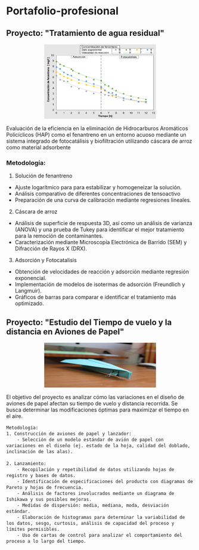 # Portafolio-profesional
## Proyecto: "Tratamiento de agua residual"
<p align="center">
  <img src="images\Agua.png" width="300" height="200px"/>
</p>
Evaluación de la eficiencia en la eliminación de Hidrocarburos Aromáticos Policíclicos (HAP) como el fenantreno en un entorno acuoso mediante un sistema integrado de fotocatálisis y biofiltración utilizando cáscara de arroz como material adsorbente

### Metodología:
1. Solución de fenantreno
- Ajuste logarítmico para para estabilizar y homogeneizar la solución.
- Análisis comparativo de diferentes concentraciones de tensoactivo
 - Preparación de una curva de calibración mediante regresiones lineales.

2. Cáscara de arroz
- Análisis de superficie de respuesta 3D, así como un análisis de varianza (ANOVA) y una prueba de Tukey para identificar el mejor tratamiento para la remoción de contaminantes.
- Caracterización mediante Microscopía Electrónica de Barrido (SEM) y Difracción de Rayos X (DRX).

3. Adsorción y Fotocatalisis
- Obtención de velocidades de reacción y adsorción mediante regresión exponencial.
- Implementación de modelos de isotermas de adsorción (Freundlich y Langmuir). 
- Gráficos de barras para comparar e identificar el tratamiento más optimizado.

## Proyecto: "Estudio del Tiempo de vuelo y la distancia en Aviones de Papel"
<p align="center">
  <img src="images\avion.jpg" width="300" height="120px"/>
</p>
El objetivo del proyecto es analizar cómo las variaciones en el diseño de aviones de papel afectan su tiempo de vuelo y distancia recorrida. Se busca determinar las modificaciones óptimas para maximizar el tiempo en el aire.  

    Metodología:
    1. Construcción de aviones de papel y lanzador:
        - Selección de un modelo estándar de avión de papel con variaciones en el diseño (ej. estado de la hoja, calidad del doblado, inclinación de las alas).
        
    2. Lanzamiento:
        - Recopilación y repetibilidad de datos utilizando hojas de registro y bases de datos.
        - Identificación de especificaciones del producto con diagramas de Pareto y hojas de frecuencia.
        - Análisis de factores involucrados mediante un diagrama de Ishikawa y sus posibles mejoras.
        - Medidas de dispersión: media, mediana, moda, desviación estándar.
        - Elaboración de histogramas para determinar la variabilidad de los datos, sesgo, curtosis, análisis de capacidad del proceso y límites permisibles. 
        - Uso de cartas de control para analizar el comportamiento del proceso a lo largo del tiempo.